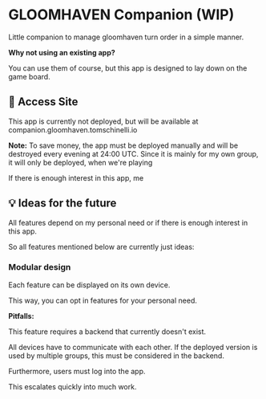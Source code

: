 # GLOOMHAVEN Companion (WIP)

Little companion to manage gloomhaven turn order in a simple manner.

**Why not using an existing app?**

You can use them of course, but this app is designed to lay down on the game board.  



## :link: Access Site

This app is currently not deployed, but will be available at companion.gloomhaven.tomschinelli.io

**Note:** To save money, the app must be deployed manually and will be 
destroyed every evening at 24:00 UTC. Since it is mainly for my own group, it will only be deployed, when we're playing

If there is enough interest in this app, me


## :bulb: Ideas for the future

All features depend on my personal need or if there is enough interest in this app. 

So all features mentioned below are currently just ideas:

### Modular design
Each feature can be displayed on its own device. 

This way, you can opt in features for your personal need. 

**Pitfalls:** 

This feature requires a backend that currently doesn't exist. 

All devices have to communicate with each other. If the deployed version is used by 
multiple groups, this must be considered in the backend.

Furthermore, users must log into the app.

This escalates quickly into much work.
